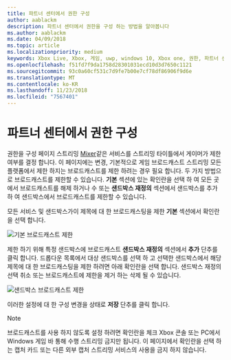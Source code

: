 ```yaml
---
title: 파트너 센터에서 권한 구성
author: aablackm
description: 파트너 센터에서 권한을 구성 하는 방법을 알아봅니다
ms.author: aablackm
ms.date: 04/09/2018
ms.topic: article
ms.localizationpriority: medium
keywords: Xbox Live, Xbox, 게임, uwp, windows 10, Xbox one, 권한, 파트너 센터
ms.openlocfilehash: f51fd7f9da1758d28301031ecd10d3d7650c1121
ms.sourcegitcommit: 93c0a60cf531c7d9fe7b00e7cf78df86906f9d6e
ms.translationtype: MT
ms.contentlocale: ko-KR
ms.lasthandoff: 11/23/2018
ms.locfileid: "7567401"
---
```

# <a name="configure-privileges-in-partner-center"></a>파트너 센터에서 권한 구성

권한을 구성 페이지 스트리밍 [Mixer](https://mixer.com/)같은 서비스를 스트리밍 타이틀에서 게이머가 제한 여부를 결정 합니다. 이 페이지에는 변경, 기본적으로 게임 브로드캐스트 스트리밍 모든 플랫폼에서 제한 하지는 브로드캐스트를 제한 하려는 경우 필요 합니다. 두 가지 방법으로 브로드캐스트를 제한할 수 있습니다. **기본** 섹션에 있는 확인란을 선택 하 여 모든 곳에서 브로드캐스트를 해제 하거나 수 또는 **샌드박스 재정의** 섹션에서 샌드박스를 추가 하 여 샌드박스에서 브로드캐스트를 제한할 수 있습니다.

모든 서비스 및 샌드박스가이 제목에 대 한 브로드캐스팅을 제한 **기본** 섹션에서 확인란을 선택 합니다.

![기본 브로드캐스트 제한](../../images/dev-center/privileges/default-privileges-check.JPG)

제한 하기 위해 특정 샌드박스에 브로드캐스트 **샌드박스 재정의** 섹션에서 **추가** 단추를 클릭 합니다. 드롭다운 목록에서 대상 샌드박스를 선택 하 고 선택한 샌드박스에서 해당 제목에 대 한 브로드캐스팅을 제한 하려면 아래 확인란을 선택 합니다. 샌드박스 재정의 선택 취소 또는 브로드캐스트에 제한을 제거 하는 삭제 될 수 있습니다.

![샌드박스 브로드캐스트 제한](../../images/dev-center/privileges/sandbox-privileges-check.JPG)

이러한 설정에 대 한 구성 변경을 상태로 **저장** 단추를 클릭 합니다.

> [!NOTE]
> 브로드캐스트를 사용 하지 않도록 설정 하려면 확인란을 체크 Xbox 콘솔 또는 PC에서 Windows 게임 바 통해 수행 스트리밍 금지만 됩니다. 이 페이지에서 확인란을 선택 하는 캡처 카드 또는 다른 외부 캡처 스트리밍 서비스의 사용을 금지 하지 않습니다.